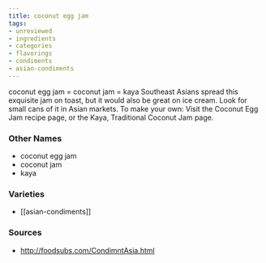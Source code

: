 ```yaml
---
title: coconut egg jam
tags:
- unreviewed
- ingredients
- categories
- flavorings
- condiments
- asian-condiments
---
```

coconut egg jam = coconut jam = kaya Southeast Asians spread this exquisite jam on toast, but it would also be great on ice cream. Look for small cans of it in Asian markets. To make your own: Visit the Coconut Egg Jam recipe page, or the Kaya, Traditional Coconut Jam page.

### Other Names

* coconut egg jam
* coconut jam
* kaya

### Varieties

* [[asian-condiments]]

### Sources
* http://foodsubs.com/CondimntAsia.html
